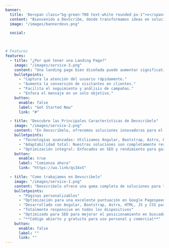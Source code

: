 ```yaml
---
banner:
  title: 'De<span class="bg-green-700 text-white rounded px-1">v</span>scribelo'
  content: "Bienvenido a DevScribe, donde transformamos ideas en soluciones tecnológicas que impulsan el futuro. Innovamos para crear experiencias digitales eficientes y personalizadas. ¡Tu desarrollo tecnológico comienza aquí!"
  image: "/images/bannerdevs.png"

  social:
  


# Features
features:
  - title: "¿Por qué tener una Landing Page?"
    image: "/images/service-3.png"
    content: "Una landing page bien diseñada puede aumentar significativamente la conversión de visitantes en clientes potenciales. Aquí algunas razones clave:"
    bulletpoints:
      - "Captura la atención del usuario rápidamente."
      - "Aumenta la conversión de visitantes en clientes."
      - "Facilita el seguimiento y análisis de campañas."
      - "Enfoca el mensaje en un solo objetivo."
    button:
      enable: false
      label: "Get Started Now"
      link: "#"

  - title: "Descubre las Principales Características de Devscribelo"
    image: "/images/service-2.png"
    content: "En Devscribelo, ofrecemos soluciones innovadoras para el desarrollo web con una variedad de tecnologías y herramientas. Conoce algunas de nuestras características clave que hacen que nuestro servicio sea único."
    bulletpoints:
      - "Tecnologías avanzadas: Utilizamos Angular, Bootstrap, Astro, HTML, JS y CSS para desarrollar proyectos web de alto rendimiento."
      - "Adaptabilidad total: Nuestras soluciones son completamente responsivas y personalizables para cualquier dispositivo."
      - "Optimización integral: Enfocados en SEO y rendimiento para garantizar la mejor experiencia de usuario y visibilidad en motores de búsqueda."
    button:
      enable: true
      label: "Comienza ahora"
      link: "https://wa.link/qs34x5"

  - title: "Como trabajamos en Devscribelo"
    image: "/images/service-1.png"
    content: "Devscribelo ofrece una gama completa de soluciones para tus necesidades web, incluyendo páginas web, landings, aplicaciones de gestión y más. Descubre lo que te ofrecemos."
    bulletpoints:
      - "Páginas personalizables"
      - "Optimización para una excelente puntuación en Google Pagespeed"
      - "Desarrollado con Angular, Bootstrap, Astro, HTML, JS y CSS para una apariencia moderna y adaptable"
      - "Totalmente responsive en todos los dispositivos"
      - "Optimizado para SEO para mejorar el posicionamiento en buscadores"
      - "**Código abierto y gratuito para uso personal y comercial**"
    button:
      enable: false
      label: ""
      link: ""
---
```


